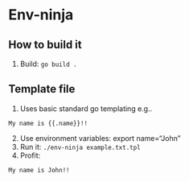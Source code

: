 # Env-ninja

## How to build it
1. Build: `go build .`

## Template file
1. Uses basic standard go templating e.g..
``` example.txt.tpl
My name is {{.name}}!!
```
2. Use environment variables:
export name=“John”
3. Run it:
`./env-ninja example.txt.tpl`
4. Profit:
```
My name is John!!

```